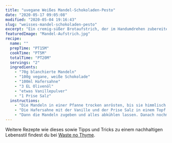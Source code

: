 ```yaml
---
title: "uvegane Weißes Mandel-Schokoladen-Pesto"
date: "2020-05-17 09:05:08"
modified: "2020-05-04 19:16:43"
slug: "weisses-mandel-schokoladen-pesto"
excerpt: "Ein cremig-süßer Brotaufstrich, der im Handumdrehen zubereitet ist? Bittesehr! "
featuredImage: "Mandel-Aufstrich.jpg"
recipe:
  name: ""
  prepTime: "PT15M"
  cookTime: "PT5M"
  totalTime: "PT20M"
  servings: "2"
  ingredients:
    - "70g blanchierte Mandeln"
    - "100g vegane, weiße Schokolade"
    - "100ml Hafersahne"
    - "3 EL Olivenöl"
    - "etwas Vanillepulver"
    - "1 Prise Salz"
  instructions:
    - "Die Mandeln in einer Pfanne trocken anrösten, bis sie himmlisch duften. Danach im Blitzhacker zusammen mit der Schokolade zerkleinern."
    - "Die Hafersahne mit der Vanille und der Prise Salz in einem Topf erhitzen, danach zur Schokolade leeren und gut durchrühren, bis die Schokolade vollständig geschmolzen ist."
    - "Dann die Mandeln zugeben und alles abkühlen lassen. Danach nochmals in einen Mixer geben und zu einer cremigen Masse rühren."
---
```


Weitere Rezepte wie dieses sowie Tipps und Tricks zu einem nachhaltigen Lebensstil findest du bei [Waste no Thyme](https://wastenothyme.com).